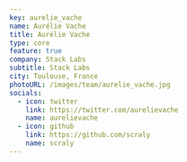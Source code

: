 ```yaml
---
key: aurelie_vache
name: Aurélie Vache
title: Aurélie Vache
type: core
feature: true
company: Stack Labs
subtitle: Stack Labs
city: Toulouse, France
photoURL: /images/team/aurelie_vache.jpg
socials:
  - icon: twitter
    link: https://twitter.com/aurelievache
    name: aurelievache
  - icon: github
    link: https://github.com/scraly
    name: scraly
---
```

